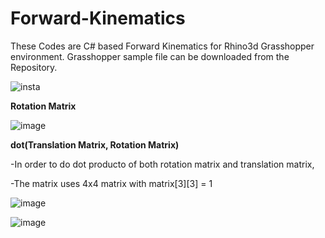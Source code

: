 # Forward-Kinematics
These Codes are C# based Forward Kinematics for Rhino3d Grasshopper environment.
Grasshopper sample file can be downloaded from the Repository.

![insta](https://user-images.githubusercontent.com/93954052/141040882-f02d604e-0f3e-4fec-857b-0d2f9bc7f516.gif)

**Rotation Matrix**

![image](https://user-images.githubusercontent.com/93954052/140987273-eaebe7f3-d7cc-4064-838b-088227c98e5d.png)

**dot(Translation Matrix, Rotation Matrix)**

-In order to do dot producto of both rotation matrix and translation matrix,

-The matrix uses 4x4 matrix with matrix[3][3] = 1

![image](https://user-images.githubusercontent.com/93954052/140992231-b1639a53-35b7-4683-b828-9861e7c31c5a.png)

![image](https://user-images.githubusercontent.com/93954052/140984642-e915051d-1c83-4b4f-9f5d-f13740d88d72.png)
